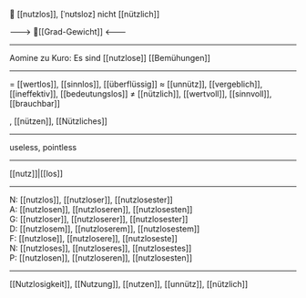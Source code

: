 🚫 [[nutzlos]], [ˈnʊtsloz]
nicht [[nützlich]]

---> 🧱[[Grad-Gewicht]] <---


---
Aomine zu Kuro: Es sind [[nutzlose]] [[Bemühungen]]


---
= [[wertlos]], [[sinnlos]], [[überflüssig]]
≈ [[unnütz]], [[vergeblich]], [[ineffektiv]], [[bedeutungslos]]
≠ [[nützlich]], [[wertvoll]], [[sinnvoll]], [[brauchbar]]

, [[nützen]], [[Nützliches]]


---
useless, pointless

---
[[nutz]]|[[los]]

---
N: [[nutzlos]], [[nutzloser]], [[nutzlosester]]  
A: [[nutzlosen]], [[nutzloseren]], [[nutzlosesten]]  
G: [[nutzloser]], [[nutzloserer]], [[nutzlosester]]  
D: [[nutzlosem]], [[nutzloserem]], [[nutzlosestem]]  
F: [[nutzlose]], [[nutzlosere]], [[nutzloseste]]  
N: [[nutzloses]], [[nutzloseres]], [[nutzlosestes]]  
P: [[nutzlosen]], [[nutzloseren]], [[nutzlosesten]]  

---
[[Nutzlosigkeit]], [[Nutzung]], [[nutzen]], [[unnütz]], [[nützlich]]
